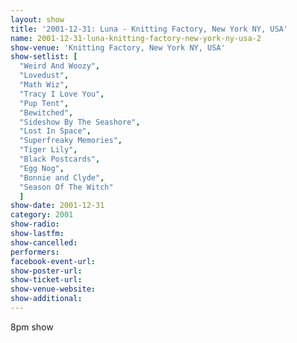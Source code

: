 ```yaml
---
layout: show
title: '2001-12-31: Luna - Knitting Factory, New York NY, USA'
name: 2001-12-31-luna-knitting-factory-new-york-ny-usa-2
show-venue: 'Knitting Factory, New York NY, USA'
show-setlist: [
  "Weird And Woozy",
  "Lovedust",
  "Math Wiz",
  "Tracy I Love You",
  "Pup Tent",
  "Bewitched",
  "Sideshow By The Seashore",
  "Lost In Space",
  "Superfreaky Memories",
  "Tiger Lily",
  "Black Postcards",
  "Egg Nog",
  "Bonnie and Clyde",
  "Season Of The Witch"
  ]
show-date: 2001-12-31
category: 2001
show-radio: 
show-lastfm: 
show-cancelled: 
performers: 
facebook-event-url: 
show-poster-url: 
show-ticket-url: 
show-venue-website: 
show-additional: 
---
```


8pm show